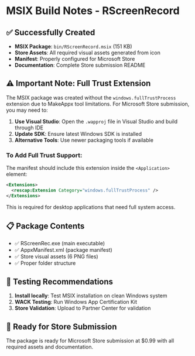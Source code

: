 # MSIX Build Notes - RScreenRecord

## ✅ Successfully Created

- **MSIX Package**: `bin/RScreenRecord.msix` (151 KB)
- **Store Assets**: All required visual assets generated from icon
- **Manifest**: Properly configured for Microsoft Store
- **Documentation**: Complete Store submission README

## ⚠️ Important Note: Full Trust Extension

The MSIX package was created without the `windows.fullTrustProcess` extension due to MakeAppx tool limitations. For Microsoft Store submission, you may need to:

1. **Use Visual Studio**: Open the `.wapproj` file in Visual Studio and build through IDE
2. **Update SDK**: Ensure latest Windows SDK is installed
3. **Alternative Tools**: Use newer packaging tools if available

### To Add Full Trust Support:

The manifest should include this extension inside the `<Application>` element:

```xml
<Extensions>
  <rescap:Extension Category="windows.fullTrustProcess" />
</Extensions>
```

This is required for desktop applications that need full system access.

## 📋 Package Contents

- ✅ RScreenRec.exe (main executable)
- ✅ AppxManifest.xml (package manifest)
- ✅ Store visual assets (6 PNG files)
- ✅ Proper folder structure

## 🧪 Testing Recommendations

1. **Install locally**: Test MSIX installation on clean Windows system
2. **WACK Testing**: Run Windows App Certification Kit
3. **Store Validation**: Upload to Partner Center for validation

## 🚀 Ready for Store Submission

The package is ready for Microsoft Store submission at $0.99 with all required assets and documentation.